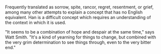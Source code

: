 
Frequently translated as sorrow, spite, rancor, regret, resentment, or grief, among many other attempts to explain a concept that has no English equivalent. Han is a difficult concept which requires an understanding of the context in which it is used.

"It seems to be a combination of hope and despair at the same time," says Watt Smith. "It's a kind of yearning for things to change, but combined with the very grim determination to see things through, even to the very bitter end."
